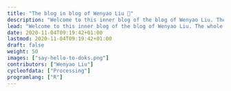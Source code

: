 ```yaml
---
title: "The blog in blog of Wenyao Liu 👋"
description: "Welcome to this inner blog of the blog of Wenyao Liu. The whole blog is set up using Doks theme for Hugo."
lead: "Welcome to this inner blog of the blog of Wenyao Liu. The whole blog is set up using Doks theme for Hugo"
date: 2020-11-04T09:19:42+01:00
lastmod: 2020-11-04T09:19:42+01:00
draft: false
weight: 50
images: ["say-hello-to-doks.png"]
contributors: ["Wenyao Liu"]
cycleofdata: ["Processing"]
programlang: ["R"]
---
```

